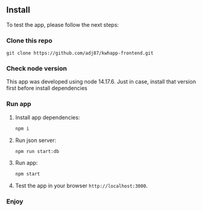 ## Install

To test the app, please follow the next steps:

### Clone this repo

`git clone https://github.com/adj87/kwhapp-frontend.git`

### Check node version

This app was developed using node 14.17.6. Just in case, install that version first before install dependencies

### Run app

1. Install app dependencies:

   ```sh
   npm i
   ```

2. Run json server:

   ```sh
   npm run start:db
   ```

3. Run app:

   ```sh
   npm start
   ```

4. Test the app in your browser `http://localhost:3000`.

### Enjoy

